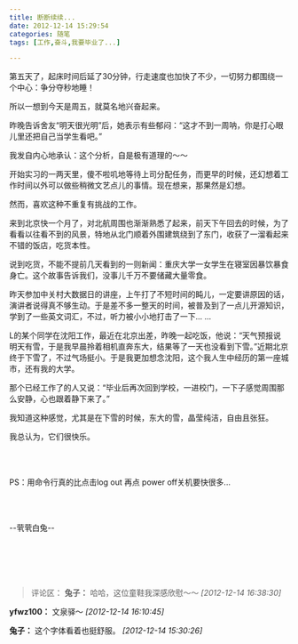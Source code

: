```yaml
---
title: 断断续续...
date: 2012-12-14 15:29:54
categories: 随笔
tags: [工作,奋斗,我要毕业了...]

---
```

第五天了，起床时间后延了30分钟，行走速度也加快了不少，一切努力都围绕一个中心：争分夺秒地睡！

所以一想到今天是周五，就莫名地兴奋起来。

昨晚告诉舍友“明天很光明”后，她表示有些郁闷：“这才不到一周呐，你是打心眼儿里还把自己当学生看吧。”

我发自内心地承认：这个分析，自是极有道理的～～

开始实习的一两天里，傻不啦叽地等待上司分配任务，而更早的时候，还幻想着工作时间以外可以做些稍微文艺点儿的事情。现在想来，那果然是幻想。

然而，喜欢这种不重复有挑战的工作。

来到北京快一个月了，对北航周围也渐渐熟悉了起来，前天下午回去的时候，为了看看以往看不到的风景，特地从北门顺着外围建筑绕到了东门，收获了一溜看起来不错的饭店，吃货本性。

说到吃货，不能不提前几天看到的一则新闻：重庆大学一女学生在寝室因暴饮暴食身亡。这个故事告诉我们，没事儿千万不要储藏大量零食。

昨天参加中关村大数据日的讲座，上午打了不短时间的盹儿，一定要讲原因的话，演讲者说得真不够生动。于是差不多一整天的时间，被普及到了一点儿开源知识，学到了一些英文词汇，不过，听力被小小地打击了一下... ...

L的某个同学在沈阳工作，最近在北京出差，昨晚一起吃饭，他说：“天气预报说明天有雪，于是我早晨拎着相机直奔东大，结果等了一天也没看到下雪。”近期北京终于下雪了，不过气场挺小。于是我更加想念沈阳，这个我人生中经历的第一座城市，还有我的大学。

那个已经工作了的人又说：“毕业后再次回到学校，一进校门，一下子感觉周围那么安静，心也跟着静下来了。”

我知道这种感觉，尤其是在下雪的时候，东大的雪，晶莹纯洁，自由且张狂。

我总认为，它们很快乐。

<br /><br />

PS：用命令行真的比点击log out 再点 power off关机要快很多...

<br /><br />

--茕茕白兔--

<br /><br />
---
>评论区：
>**兔子：** 哈哈，这位童鞋我深感欣慰～～  *[2012-12-14 16:38:30]*
>
**yfwz100：** 文泉驿～  *[2012-12-14 16:10:45]*
>
**兔子：** 这个字体看着也挺舒服。  *[2012-12-14 15:30:26]*
>
